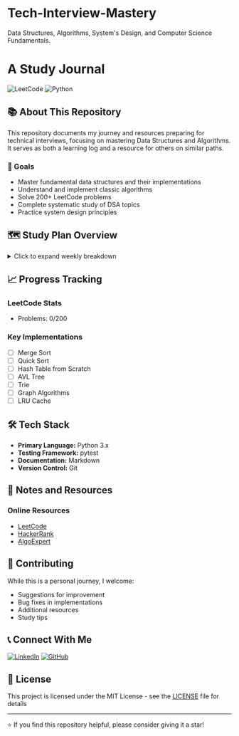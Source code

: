 # Tech-Interview-Mastery
Data Structures, Algorithms, System's Design, and Computer Science Fundamentals. 

# A Study Journal
![LeetCode](https://img.shields.io/badge/LeetCode-000000?style=for-the-badge&logo=LeetCode&logoColor=#d16c06)
![Python](https://img.shields.io/badge/python-3670A0?style=for-the-badge&logo=python&logoColor=ffdd54)

## 📚 About This Repository
This repository documents my journey and resources preparing for technical interviews, focusing on mastering Data Structures and Algorithms. It serves as both a learning log and a resource for others on similar paths.

### 🎯 Goals
- Master fundamental data structures and their implementations
- Understand and implement classic algorithms
- Solve 200+ LeetCode problems
- Complete systematic study of DSA topics
- Practice system design principles

## 🗺️ Study Plan Overview
<details>
<summary>Click to expand weekly breakdown</summary>

### 1. Foundations
- Sorting Algorithms
- Hash Tables
- Arrays & Strings
- Stack
- Two-Pointer
- Sliding Window
- Binary Search

### 2. Trees
- Linked Lists
- Binary Search Trees
- Tries
- Advanced Trees (AVL, Red-Black, Self-Balancing)

### 3. Graphs
- Implementations: 
  - objects and pointers, matrix, and adjacency list.
- Traversal Algorithms

### 4. Dynamic Programming
- Recursion
- Permutations
- Backtracking
- 1D Dynamic Programming
- 2D Dynamic Programming

### 5. Advanced Topics & Practice
- ([System Design](https://www.techinterviewhandbook.org/system-design/))
- Combinatorics, Math and Geometry.
- Bit Manipulation
- Mock Interviews
- Company-Specific Preparation
</details>

## 📈 Progress Tracking

### LeetCode Stats

- Problems: 0/200

### Key Implementations
- [ ] Merge Sort
- [ ] Quick Sort
- [ ] Hash Table from Scratch
- [ ] AVL Tree
- [ ] Trie
- [ ] Graph Algorithms
- [ ] LRU Cache

## 🛠️ Tech Stack
- **Primary Language:** Python 3.x
- **Testing Framework:** pytest
- **Documentation:** Markdown
- **Version Control:** Git

## 📝 Notes and Resources

### Online Resources
- [LeetCode](https://leetcode.com/)
- [HackerRank](https://www.hackerrank.com/)
- [AlgoExpert](https://www.algoexpert.io/)

## 🤝 Contributing
While this is a personal journey, I welcome:
- Suggestions for improvement
- Bug fixes in implementations
- Additional resources
- Study tips

## 📞 Connect With Me
[![LinkedIn](https://img.shields.io/badge/linkedin-%230077B5.svg?style=for-the-badge&logo=linkedin&logoColor=white)](https://www.linkedin.com/in/santiagoddiaz)
[![GitHub](https://img.shields.io/badge/github-%23121011.svg?style=for-the-badge&logo=github&logoColor=white)](https://www.github.com/sddiaz)

## 📄 License
This project is licensed under the MIT License - see the [LICENSE](LICENSE) file for details

---
⭐️ If you find this repository helpful, please consider giving it a star!
